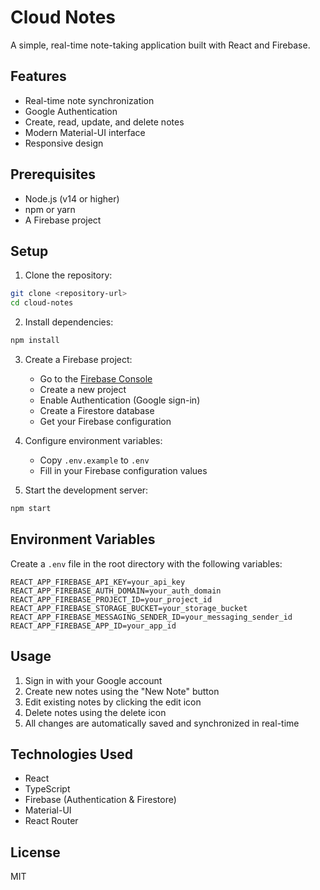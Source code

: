 # Cloud Notes

A simple, real-time note-taking application built with React and Firebase.

## Features

- Real-time note synchronization
- Google Authentication
- Create, read, update, and delete notes
- Modern Material-UI interface
- Responsive design

## Prerequisites

- Node.js (v14 or higher)
- npm or yarn
- A Firebase project

## Setup

1. Clone the repository:
```bash
git clone <repository-url>
cd cloud-notes
```

2. Install dependencies:
```bash
npm install
```

3. Create a Firebase project:
   - Go to the [Firebase Console](https://console.firebase.google.com/)
   - Create a new project
   - Enable Authentication (Google sign-in)
   - Create a Firestore database
   - Get your Firebase configuration

4. Configure environment variables:
   - Copy `.env.example` to `.env`
   - Fill in your Firebase configuration values

5. Start the development server:
```bash
npm start
```

## Environment Variables

Create a `.env` file in the root directory with the following variables:

```
REACT_APP_FIREBASE_API_KEY=your_api_key
REACT_APP_FIREBASE_AUTH_DOMAIN=your_auth_domain
REACT_APP_FIREBASE_PROJECT_ID=your_project_id
REACT_APP_FIREBASE_STORAGE_BUCKET=your_storage_bucket
REACT_APP_FIREBASE_MESSAGING_SENDER_ID=your_messaging_sender_id
REACT_APP_FIREBASE_APP_ID=your_app_id
```

## Usage

1. Sign in with your Google account
2. Create new notes using the "New Note" button
3. Edit existing notes by clicking the edit icon
4. Delete notes using the delete icon
5. All changes are automatically saved and synchronized in real-time

## Technologies Used

- React
- TypeScript
- Firebase (Authentication & Firestore)
- Material-UI
- React Router

## License

MIT
